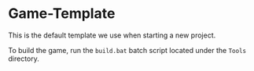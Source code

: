 # Game-Template

This is the default template we use when starting a new project.

To build the game, run the `build.bat` batch script located under the `Tools` directory.
